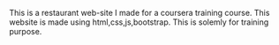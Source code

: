 This is a restaurant web-site I made for a coursera training course. This website is made using html,css,js,bootstrap. This is solemly for training purpose.
